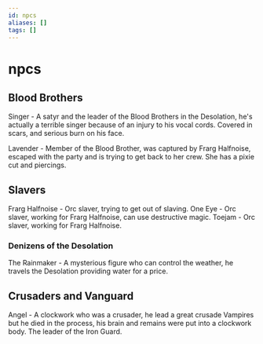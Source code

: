 ```yaml
---
id: npcs
aliases: []
tags: []
---
```




# npcs

## Blood Brothers
Singer - A satyr and the leader of the Blood Brothers in the Desolation, he's actually a terrible singer because of an injury to his vocal cords. Covered in scars, and serious burn on his face.

Lavender - Member of the Blood Brother, was captured by Frarg Halfnoise, escaped with the party and is trying to get back to her crew. She has a pixie cut and piercings.

## Slavers
Frarg Halfnoise - Orc slaver, trying to get out of slaving.
One Eye - Orc slaver, working for Frarg Halfnoise, can use destructive magic.
Toejam - Orc slaver, working for Frarg Halfnoise.


### Denizens of the Desolation
The Rainmaker - A mysterious figure who can control the weather, he travels the Desolation providing water for a price.


## Crusaders and Vanguard

Angel - A clockwork who was a crusader, he lead a great crusade Vampires but he died in the process, his brain and remains were put into a clockwork body. The leader of the Iron Guard.
